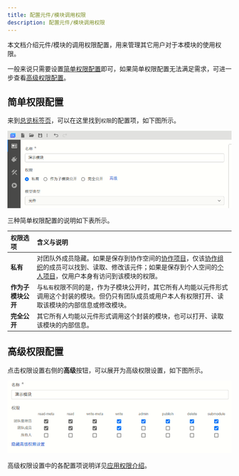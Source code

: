 ```yaml
---
title: 配置元件/模块调用权限
description: 配置元件/模块调用权限
---
```


本文档介绍元件/模块的调用权限配置，用来管理其它用户对于本模块的使用权限。

一般来说只需要设置[简单权限配置](#简单权限配置)即可，如果简单权限配置无法满足需求，可进一步查看[高级权限配置](#高级权限配置)。

## 简单权限配置

来到[总览标签页](../../../40-workbench/20-function-zone/10-summary-tab/index.md)，可以在这里找到```权限```的配置项，如下图所示。

![简单权限配置](image.png)

三种简单权限配置的说明如下表所示。

| **权限选项** | **含义与说明** |
| :--- | :--- |
| **私有** | 对团队外成员隐藏。如果是保存到协作空间的[协作项目](../../../30-cloud-space/index.md#项目管理)，仅该[协作组织](../../../../../50-user-center/40-general-account-settings/40-organization-management/index.md)的成员可以找到、读取、修改该元件；如果是保存到个人空间的[个人项目](../../../30-cloud-space/index.md#项目管理)，仅用户本身有访问到该模块的权限。 | 
| **作为子模块公开** | 与```私有```权限不同的是，作为子模块公开时，其它所有人均能以元件形式调用这个封装的模块。但仍只有团队成员或用户本人有权限打开、读取该模块的内部信息或修改模块。 | 
| **完全公开** | 其它所有人均能以元件形式调用这个封装的模块，也可以打开、读取该模块的内部信息。 | 

## 高级权限配置

点击权限设置右侧的**高级**按钮，可以展开为高级权限设置，如下图所示。

![高级权限设置](image-1.png)

高级权限设置中的各配置项说明详见[应用权限介绍](../../../../../50-user-center/30-cloudpss-apps/70-permission/index.md)。